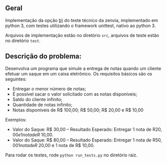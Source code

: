 ## Geral

Implementação da opção [b)](http://dojopuzzles.com/problemas/exibe/caixa-eletronico/) do teste técnico da zenvia, implementado em python 3, com testes utilizando o framework unittest, nativo ao python 3.

Arquivos de implementação estão no diretório `src`, arquivos de teste estão no diretório `test`.

## Descrição do problema:

Desenvolva um programa que simule a entrega de notas quando um cliente efetuar um saque em um caixa eletrônico. Os requisitos básicos são os seguintes:

* Entregar o menor número de notas;
* É possível sacar o valor solicitado com as notas disponíveis;
* Saldo do cliente infinito;
* Quantidade de notas infinito;
* Notas disponíveis de R$ 100,00; R$ 50,00; R$ 20,00 e R$ 10,00

Exemplos:
* Valor do Saque: R$ 30,00 – Resultado Esperado: Entregar 1 nota de R$20,00 e 1 nota de R$ 10,00.
* Valor do Saque: R$ 80,00 – Resultado Esperado: Entregar 1 nota de R$50,00 1 nota de R$ 20,00 e 1 nota de R$ 10,00.

Para rodar os testes, rode `python run_tests.py` no diretório raiz.

